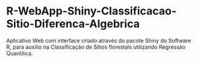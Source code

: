 # R-WebApp-Shiny-Classificacao-Sitio-Diferenca-Algebrica
Aplicativo Web com interface criado através do pacote Shiny do Software R, para auxilio na Classificação de Sítios florestais utilizando Regressão Quantílica.

